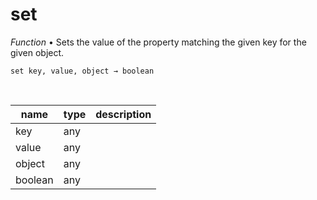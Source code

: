 # set

_Function_ &bull; Sets the value of the property matching the given key for the given object.

<pre><code>set key, value, object &rarr; boolean</code></pre>
<br>

| name | type | description |
|------|------|-------------|
|key|any||
|value|any||
|object|any||
|boolean|any||



